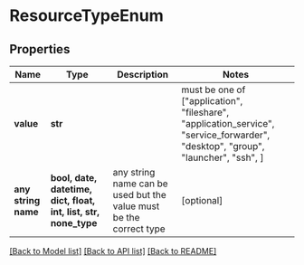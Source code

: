 # ResourceTypeEnum


## Properties
Name | Type | Description | Notes
------------ | ------------- | ------------- | -------------
**value** | **str** |  |  must be one of ["application", "fileshare", "application_service", "service_forwarder", "desktop", "group", "launcher", "ssh", ]
**any string name** | **bool, date, datetime, dict, float, int, list, str, none_type** | any string name can be used but the value must be the correct type | [optional]

[[Back to Model list]](../README.md#documentation-for-models) [[Back to API list]](../README.md#documentation-for-api-endpoints) [[Back to README]](../README.md)


